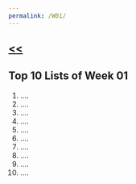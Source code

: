 ```yaml
---
permalink: /W01/
---
```

## [<<](../)

## Top 10 Lists of Week 01
1. ....
2. ....
3. ....
4. ....
5. ....
6. ....
7. ....
8. ....
9. ....
10. ....
